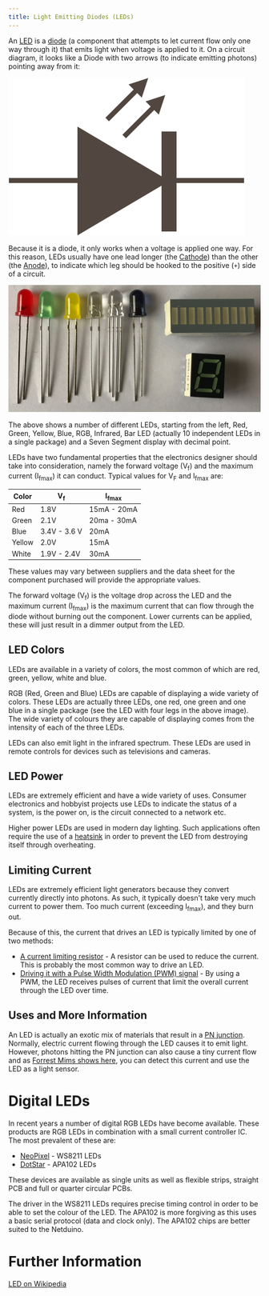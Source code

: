 ```yaml
---
title: Light Emitting Diodes (LEDs)
---
```


An [LED](https://en.wikipedia.org/wiki/Light-emitting_diode) is a [diode](http://localhost:4000/Hardware/Circuits/Diodes/) (a component that attempts to let current flow only one way through it) that emits light when voltage is applied to it. On a circuit diagram, it looks like a Diode with two arrows (to indicate emitting photons) pointing away from it:

![LED Circuit Symbol](LED.svg)

Because it is a diode, it only works when a voltage is applied one way. For this reason, LEDs usually have one lead longer (the [Cathode](https://en.wikipedia.org/wiki/Cathode)) than the other (the [Anode](https://en.wikipedia.org/wiki/Anode)), to indicate which leg should be hooked to the positive (`+`) side of a circuit.

![Some LED Packages](SomeLEDs.jpg)

The above shows a number of different LEDs, starting from the left, Red, Green, Yellow, Blue, RGB, Infrared, Bar LED (actually 10 independent LEDs in a single package) and a Seven Segment display with decimal point.

LEDs have two fundamental properties that the electronics designer should take into consideration, namely the forward voltage (V<sub>f</sub>) and the maximum current (I<sub>fmax</sub>) it can conduct.  Typical values for V<sub>F</sub> and I<sub>fmax</sub> are:

| Color  | V<sub>f</sub> | I<sub>fmax</sub> |
|--------|---------------|------------------|
| Red    | 1.8V          | 15mA - 20mA      |
| Green  | 2.1V          | 20ma - 30mA      |
| Blue   | 3.4V - 3.6 V  | 20mA             |
| Yellow | 2.0V          | 15mA             |
| White  | 1.9V - 2.4V   | 30mA             |

These values may vary between suppliers and the data sheet for the component purchased will provide the appropriate values.

The forward voltage (V<sub>f</sub>) is the voltage drop across the LED and the maximum current (I<sub>fmax</sub>) is the maximum current that can flow through the diode without burning out the component.  Lower currents can be applied, these will just result in a dimmer output from the LED.

## LED Colors

LEDs are available in a variety of colors, the most common of which are red, green, yellow, white and blue.

RGB (Red, Green and Blue) LEDs are capable of displaying a wide variety of colors.  These LEDs are actually three LEDs, one red, one green and one blue in a single package (see the LED with four legs in the above image).  The wide variety of colours they are capable of displaying comes from the intensity of each of the three LEDs.

LEDs can also emit light in the infrared spectrum.  These LEDs are used in remote controls for devices such as televisions and cameras.

## LED Power

LEDs are extremely efficient and have a wide variety of uses.  Consumer electronics and hobbyist projects use LEDs to indicate the status of a system, is the power on, is the circuit connected to a network etc.

Higher power LEDs are used in modern day lighting.  Such applications often require the use of a [heatsink](https://en.wikipedia.org/wiki/Heat_sink) in order to prevent the LED from destroying itself through overheating.

## Limiting Current

LEDs are extremely efficient light generators because they convert currently directly into photons. As such, it typically doesn't take very much current to power them. Too much current (exceeding I<sub>fmax</sub>), and they burn out.

Because of this, the current that drives an LED is typically limited by one of two methods:

 * [A current limiting resistor](Driving_w_Resistor) - A resistor can be used to reduce the current. This is probably the most common way to drive an LED.
 * [Driving it with a Pulse Width Modulation (PWM) signal](Driving_w_PWM) - By using a PWM, the LED receives pulses of current that limit the overall current through the LED over time.

## Uses and More Information

An LED is actually an exotic mix of materials that result in a [PN junction](https://en.wikipedia.org/wiki/P%E2%80%93n_junction).  Normally, electric current flowing through the LED causes it to emit light.  However, photons hitting the PN junction can also cause a tiny current flow and as [Forrest Mims shows here](http://makezine.com/projects/make-36-boards/how-to-use-leds-to-detect-light/), you can detect this current and use the LED as a light sensor.


# Digital LEDs

In recent years a number of digital RGB LEDs have become available.  These products are RGB LEDs in combination with a small current controller IC.  The most prevalent of these are:

* [NeoPixel](https://www.adafruit.com/product/1655) - WS8211 LEDs
* [DotStar](https://www.adafruit.com/product/3341) - APA102 LEDs

These devices are available as single units as well as flexible strips, straight PCB and full or quarter circular PCBs.

The driver in the WS8211 LEDs requires precise timing control in order to be able to set the colour of the LED.  The APA102 is more forgiving as this uses a basic serial protocol (data and clock only).  The APA102 chips are better suited to the Netduino.

# Further Information

[LED on Wikipedia](https://en.wikipedia.org/wiki/Light-emitting_diode)

